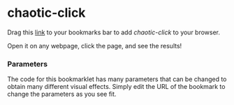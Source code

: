 # chaotic-click

Drag this [link](www.google.com) to your bookmarks bar to add *chaotic-click* to your browser.

Open it on any webpage, click the page, and see the results!


### Parameters
The code for this bookmarklet has many parameters that can be changed to obtain many different visual effects. Simply edit the URL of the bookmark to change the parameters as you see fit.
